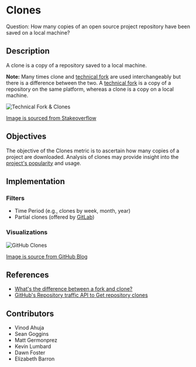 # Clones

Question: How many copies of an open source project repository have been saved on a local machine?

## Description
A clone is a copy of a repository saved to a local machine.

**Note:**  Many times clone and [technical fork](https://chaoss.community/metric-technical-fork/) are used interchangeably but there is a difference between the two. A [technical fork](https://chaoss.community/metric-technical-fork/) is a copy of a repository on the same platform, whereas a clone is a copy on a local machine.

![Technical Fork & Clones](https://raw.githubusercontent.com/chaoss/wg-common/main/focus-areas/contributions/images/technical-fork-clones_fork-clones.png)

[Image is sourced from Stakeoverflow](https://stackoverflow.com/questions/9257533/what-is-the-difference-between-origin-and-upstream-on-github/9257901#9257901)

## Objectives
The objective of the Clones metric is to ascertain how many copies of a project are downloaded. Analysis of clones may provide insight into the [project's popularity](https://chaoss.community/metric-project-popularity/) and usage. 

## Implementation

### Filters 
* Time Period (e.g., clones by week, month, year)
* Partial clones (offered by [GitLab](https://docs.gitlab.com/ee/topics/git/partial_clone.html#partial-clone))

### Visualizations 
 
![GitHub Clones](https://raw.githubusercontent.com/chaoss/wg-common/main/focus-areas/contributions/images/clones_github_clones.png)

[Image is source from GitHub Blog](https://github.blog/2014-08-12-clone-graphs/)

## References
* [What's the difference between a fork and clone?](https://opensource.com/article/17/12/fork-clone-difference) 
* [GitHub's Repository traffic API to Get repository clones](https://docs.github.com/en/rest/reference/repos#get-repository-clones)

## Contributors
* Vinod Ahuja
* Sean Goggins 
* Matt Germonprez
* Kevin Lumbard
* Dawn Foster 
* Elizabeth Barron
